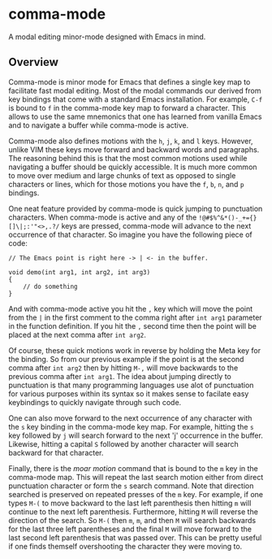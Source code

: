 comma-mode
==========

A modal editing minor-mode designed with Emacs in mind.

Overview
--------

Comma-mode is minor mode for Emacs that defines a single key map to
facilitate fast modal editing.  Most of the modal commands our derived
from key bindings that come with a standard Emacs installation.  For
example, `C-f` is bound to `f` in the comma-mode key map to forward a
character.  This allows to use the same mnemonics that one has learned
from vanilla Emacs and to navigate a buffer while comma-mode is
active.

Comma-mode also defines motions with the `h`, `j`, `k`, and `l` keys.
However, unlike VIM these keys move forward and backward words and
paragraphs.  The reasoning behind this is that the most common motions
used while navigating a buffer should be quickly accessible.  It is
much more common to move over medium and large chunks of text as
opposed to single characters or lines, which for those motions
you have the `f`, `b`, `n`, and `p` bindings.

One neat feature provided by comma-mode is quick jumping to
punctuation characters.  When comma-mode is active and any of the
`!@#$%^&*()-_+={}[]\|;:'"<>,.?/` keys are pressed, comma-mode will
advance to the next occurrence of that character.  So imagine you have
the following piece of code:

```
// The Emacs point is right here -> | <- in the buffer.

void demo(int arg1, int arg2, int arg3)
{
    // do something
}
```

And with comma-mode active you hit the `,` key which will move the
point from the `|` in the first comment to the comma right after `int
arg1` parameter in the function definition.  If you hit the `,` second
time then the point will be placed at the next comma after `int
arg2`.

Of course, these quick motions work in reverse by holding the Meta key
for the binding.  So from our previous example if the point is at the
second comma after `int arg2` then by hitting `M-,` will move
backwards to the previous comma after `int arg1`.  The idea about
jumping directly to punctuation is that many programming languages use
alot of punctuation for various purposes within its syntax so it makes
sense to facilate easy keybindings to quickly navigate through such code.

One can also move forward to the next occurrence of any character with
the `s` key binding in the comma-mode key map.  For example, hitting
the `s` key followed by `j` will search forward to the next 'j'
occurrence in the buffer.  Likewise, hitting a capital `S` followed by
another character will search backward for that character.

Finally, there is the *moar motion* command that is bound to the `m`
key in the comma-mode map.  This will repeat the last search motion
either from direct punctuation character or form the `s` search
command.  Note that direction searched is preserved on repeated
presses of the `m` key.  For example, if one types `M-(` to move
backward to the last left parenthesis then hitting `m` will continue
to the next left parenthesis.  Furthermore, hitting `M` will reverse
the direction of the search.  So `M-(` then `m`, `m`, and then `M`
will search backwards for the last three left parentheses and the
final `M` will move forward to the last second left parenthesis that
was passed over.  This can be pretty useful if one finds themself
overshooting the character they were moving to.
